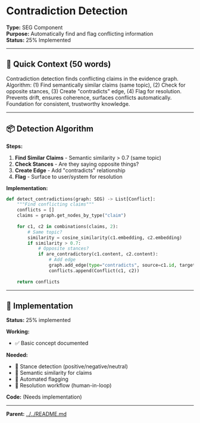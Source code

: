 # Contradiction Detection

**Type:** SEG Component  
**Purpose:** Automatically find and flag conflicting information  
**Status:** 25% Implemented

---

## 🎯 **Quick Context (50 words)**

Contradiction detection finds conflicting claims in the evidence graph. Algorithm: (1) Find semantically similar claims (same topic), (2) Check for opposite stances, (3) Create "contradicts" edge, (4) Flag for resolution. Prevents drift, ensures coherence, surfaces conflicts automatically. Foundation for consistent, trustworthy knowledge.

---

## 📦 **Detection Algorithm**

**Steps:**
1. **Find Similar Claims** - Semantic similarity > 0.7 (same topic)
2. **Check Stances** - Are they saying opposite things?
3. **Create Edge** - Add "contradicts" relationship
4. **Flag** - Surface to user/system for resolution

**Implementation:**
```python
def detect_contradictions(graph: SEG) -> List[Conflict]:
    """Find conflicting claims"""
    conflicts = []
    claims = graph.get_nodes_by_type("claim")
    
    for c1, c2 in combinations(claims, 2):
        # Same topic?
        similarity = cosine_similarity(c1.embedding, c2.embedding)
        if similarity > 0.7:
            # Opposite stances?
            if are_contradictory(c1.content, c2.content):
                # Add edge
                graph.add_edge(type="contradicts", source=c1.id, target=c2.id)
                conflicts.append(Conflict(c1, c2))
    
    return conflicts
```

---

## 🔧 **Implementation**

**Status:** 25% implemented

**Working:**
- ✅ Basic concept documented

**Needed:**
- 🔄 Stance detection (positive/negative/neutral)
- 🔄 Semantic similarity for claims
- 🔄 Automated flagging
- 🔄 Resolution workflow (human-in-loop)

**Code:** (Needs implementation)

---

**Parent:** [../../README.md](../../README.md)

